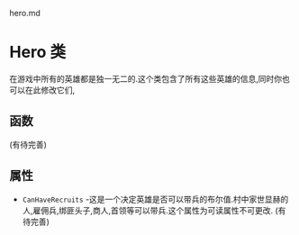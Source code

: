 hero.md
# Hero 类

在游戏中所有的英雄都是独一无二的.这个类包含了所有这些英雄的信息,同时你也可以在此修改它们,

## 函数
(有待完善)

## 属性

- `CanHaveRecruits` -这是一个决定英雄是否可以带兵的布尔值.村中家世显赫的人,雇佣兵,绑匪头子,商人,首领等可以带兵.这个属性为可读属性不可更改.
(有待完善)
